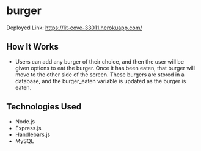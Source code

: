 # burger
Deployed Link: https://lit-cove-33011.herokuapp.com/
## How It Works
* Users can add any burger of their choice, and then the user will be given options to eat the burger. Once it has been eaten, that burger will move to the other side of the screen. These burgers are stored in a database, and the burger_eaten variable is updated as the burger is eaten. 

## Technologies Used
* Node.js
* Express.js
* Handlebars.js
* MySQL
